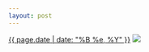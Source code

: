 ```yaml
---
layout: post
---
```


<p>
  <time><a href="/559">{{ page.date | date: "%B %e, %Y" }}</a></time>
  <a href="/559"><img src="{{ site.assets_url }}/559-640.jpg" srcset="{{ site.assets_url }}/559-320.jpg 320w, {{ site.assets_url }}/559-640.jpg 640w, {{ site.assets_url }}/559-960.jpg 960w, {{ site.assets_url }}/559-1280.jpg 1280w" sizes="(min-width: 700px) 50vw, calc(100vw - 2rem)" /></a>
</p>
